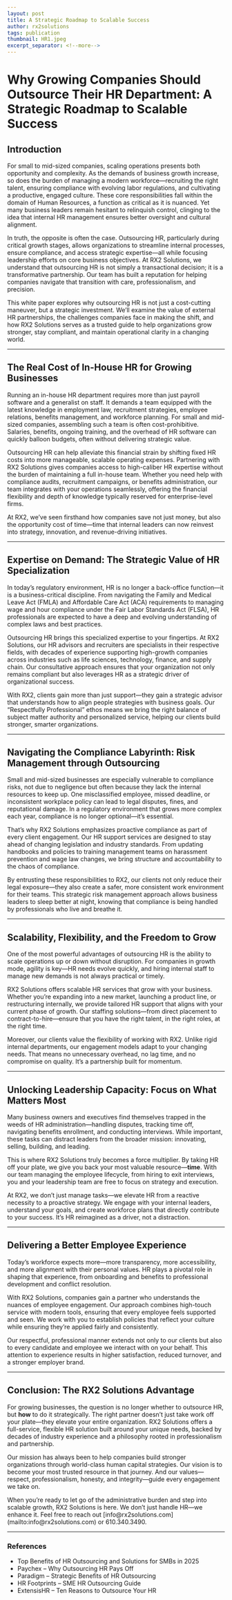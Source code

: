 ```yaml
---
layout: post
title: A Strategic Roadmap to Scalable Success
author: rx2solutions
tags: publication
thumbnail: HR1.jpeg
excerpt_separator: <!--more-->
---
```


<h1>Why Growing Companies Should Outsource Their HR Department: A Strategic Roadmap to Scalable Success</h1>

<h2>Introduction</h2>
<p>For small to mid-sized companies, scaling operations presents both opportunity and complexity. As the demands of business growth increase, so does the burden of managing a modern workforce—recruiting <!--more-->the right talent, ensuring compliance with evolving labor regulations, and cultivating a productive, engaged culture. These core responsibilities fall within the domain of Human Resources, a function as critical as it is nuanced. Yet many business leaders remain hesitant to relinquish control, clinging to the idea that internal HR management ensures better oversight and cultural alignment.</p>

<p>In truth, the opposite is often the case. Outsourcing HR, particularly during critical growth stages, allows organizations to streamline internal processes, ensure compliance, and access strategic expertise—all while focusing leadership efforts on core business objectives. At RX2 Solutions, we understand that outsourcing HR is not simply a transactional decision; it is a transformative partnership. Our team has built a reputation for helping companies navigate that transition with care, professionalism, and precision.</p>

<p>This white paper explores why outsourcing HR is not just a cost-cutting maneuver, but a strategic investment. We’ll examine the value of external HR partnerships, the challenges companies face in making the shift, and how RX2 Solutions serves as a trusted guide to help organizations grow stronger, stay compliant, and maintain operational clarity in a changing world.</p>

<hr />

<h2>The Real Cost of In-House HR for Growing Businesses</h2>
<p>Running an in-house HR department requires more than just payroll software and a generalist on staff. It demands a team equipped with the latest knowledge in employment law, recruitment strategies, employee relations, benefits management, and workforce planning. For small and mid-sized companies, assembling such a team is often cost-prohibitive. Salaries, benefits, ongoing training, and the overhead of HR software can quickly balloon budgets, often without delivering strategic value.</p>

<p>Outsourcing HR can help alleviate this financial strain by shifting fixed HR costs into more manageable, scalable operating expenses. Partnering with RX2 Solutions gives companies access to high-caliber HR expertise without the burden of maintaining a full in-house team. Whether you need help with compliance audits, recruitment campaigns, or benefits administration, our team integrates with your operations seamlessly, offering the financial flexibility and depth of knowledge typically reserved for enterprise-level firms.</p>

<p>At RX2, we’ve seen firsthand how companies save not just money, but also the opportunity cost of time—time that internal leaders can now reinvest into strategy, innovation, and revenue-driving initiatives.</p>

<hr />

<h2>Expertise on Demand: The Strategic Value of HR Specialization</h2>
<p>In today’s regulatory environment, HR is no longer a back-office function—it is a business-critical discipline. From navigating the Family and Medical Leave Act (FMLA) and Affordable Care Act (ACA) requirements to managing wage and hour compliance under the Fair Labor Standards Act (FLSA), HR professionals are expected to have a deep and evolving understanding of complex laws and best practices.</p>

<p>Outsourcing HR brings this specialized expertise to your fingertips. At RX2 Solutions, our HR advisors and recruiters are specialists in their respective fields, with decades of experience supporting high-growth companies across industries such as life sciences, technology, finance, and supply chain. Our consultative approach ensures that your organization not only remains compliant but also leverages HR as a strategic driver of organizational success.</p>

<p>With RX2, clients gain more than just support—they gain a strategic advisor that understands how to align people strategies with business goals. Our “Respectfully Professional” ethos means we bring the right balance of subject matter authority and personalized service, helping our clients build stronger, smarter organizations.</p>

<hr />

<h2>Navigating the Compliance Labyrinth: Risk Management through Outsourcing</h2>
<p>Small and mid-sized businesses are especially vulnerable to compliance risks, not due to negligence but often because they lack the internal resources to keep up. One misclassified employee, missed deadline, or inconsistent workplace policy can lead to legal disputes, fines, and reputational damage. In a regulatory environment that grows more complex each year, compliance is no longer optional—it’s essential.</p>

<p>That’s why RX2 Solutions emphasizes proactive compliance as part of every client engagement. Our HR support services are designed to stay ahead of changing legislation and industry standards. From updating handbooks and policies to training management teams on harassment prevention and wage law changes, we bring structure and accountability to the chaos of compliance.</p>

<p>By entrusting these responsibilities to RX2, our clients not only reduce their legal exposure—they also create a safer, more consistent work environment for their teams. This strategic risk management approach allows business leaders to sleep better at night, knowing that compliance is being handled by professionals who live and breathe it.</p>

<hr />

<h2>Scalability, Flexibility, and the Freedom to Grow</h2>
<p>One of the most powerful advantages of outsourcing HR is the ability to scale operations up or down without disruption. For companies in growth mode, agility is key—HR needs evolve quickly, and hiring internal staff to manage new demands is not always practical or timely.</p>

<p>RX2 Solutions offers scalable HR services that grow with your business. Whether you’re expanding into a new market, launching a product line, or restructuring internally, we provide tailored HR support that aligns with your current phase of growth. Our staffing solutions—from direct placement to contract-to-hire—ensure that you have the right talent, in the right roles, at the right time.</p>

<p>Moreover, our clients value the flexibility of working with RX2. Unlike rigid internal departments, our engagement models adapt to your changing needs. That means no unnecessary overhead, no lag time, and no compromise on quality. It’s a partnership built for momentum.</p>

<hr />

<h2>Unlocking Leadership Capacity: Focus on What Matters Most</h2>
<p>Many business owners and executives find themselves trapped in the weeds of HR administration—handling disputes, tracking time off, navigating benefits enrollment, and conducting interviews. While important, these tasks can distract leaders from the broader mission: innovating, selling, building, and leading.</p>

<p>This is where RX2 Solutions truly becomes a force multiplier. By taking HR off your plate, we give you back your most valuable resource—<strong>time</strong>. With our team managing the employee lifecycle, from hiring to exit interviews, you and your leadership team are free to focus on strategy and execution.</p>

<p>At RX2, we don’t just manage tasks—we elevate HR from a reactive necessity to a proactive strategy. We engage with your internal leaders, understand your goals, and create workforce plans that directly contribute to your success. It’s HR reimagined as a driver, not a distraction.</p>

<hr />

<h2>Delivering a Better Employee Experience</h2>
<p>Today’s workforce expects more—more transparency, more accessibility, and more alignment with their personal values. HR plays a pivotal role in shaping that experience, from onboarding and benefits to professional development and conflict resolution.</p>

<p>With RX2 Solutions, companies gain a partner who understands the nuances of employee engagement. Our approach combines high-touch service with modern tools, ensuring that every employee feels supported and seen. We work with you to establish policies that reflect your culture while ensuring they’re applied fairly and consistently.</p>

<p>Our respectful, professional manner extends not only to our clients but also to every candidate and employee we interact with on your behalf. This attention to experience results in higher satisfaction, reduced turnover, and a stronger employer brand.</p>

<hr />

<h2>Conclusion: The RX2 Solutions Advantage</h2>
<p>For growing businesses, the question is no longer whether to outsource HR, but <strong>how</strong> to do it strategically. The right partner doesn’t just take work off your plate—they elevate your entire organization. RX2 Solutions offers a full-service, flexible HR solution built around your unique needs, backed by decades of industry experience and a philosophy rooted in professionalism and partnership.</p>

<p>Our mission has always been to help companies build stronger organizations through world-class human capital strategies. Our vision is to become your most trusted resource in that journey. And our values—respect, professionalism, honesty, and integrity—guide every engagement we take on.</p>

<p>When you’re ready to let go of the administrative burden and step into scalable growth, RX2 Solutions is here. We don’t just handle HR—we enhance it. Feel free to reach out [info@rx2solutions.com](mailto:info@rx2solutions.com) or 610.340.3490.</p>

<hr />

<h3>References</h3>
<ul class="reference-list">
    <li>Top Benefits of HR Outsourcing and Solutions for SMBs in 2025</li>
    <li>Paychex – Why Outsourcing HR Pays Off</li>
    <li>Paradigm – Strategic Benefits of HR Outsourcing</li>
    <li>HR Footprints – SME HR Outsourcing Guide</li>
    <li>ExtensisHR – Ten Reasons to Outsource Your HR</li>
</ul>
